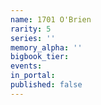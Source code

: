 ```yaml
---
name: 1701 O'Brien
rarity: 5
series: ''
memory_alpha: ''
bigbook_tier:
events:
in_portal:
published: false
---
```

